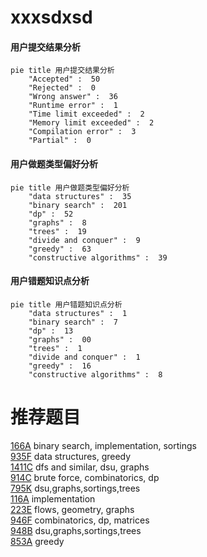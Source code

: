 # xxxsdxsd

<!-- tabs:start -->



#### **用户提交结果分析**

```mermaid
pie title 用户提交结果分析
    "Accepted" :  50
    "Rejected" :  0
    "Wrong answer" :  36
    "Runtime error" :  1
    "Time limit exceeded" :  2
    "Memory limit exceeded" :  2
    "Compilation error" :  3
    "Partial" :  0
```

#### **用户做题类型偏好分析**

```mermaid
pie title 用户做题类型偏好分析
    "data structures" :  35
    "binary search" :  201
    "dp" :  52
    "graphs" :  8
    "trees" :  19
    "divide and conquer" :  9
    "greedy" :  63
    "constructive algorithms" :  39
```
#### **用户错题知识点分析**

```mermaid
pie title 用户错题知识点分析
    "data structures" :  1
    "binary search" :  7
    "dp" :  13
    "graphs" :  00
    "trees" :  1
    "divide and conquer" :  1
    "greedy" :  16
    "constructive algorithms" :  8
```



<!-- tabs:end -->
# 推荐题目
[166A](https://codeforces.com/contest/166/problem/A)		binary search,
                        implementation,
                        sortings		  
[935F](https://codeforces.com/contest/935/problem/F)		data structures,
                        greedy		  
[1411C](https://codeforces.com/contest/1411/problem/C)		dfs and similar,
                        dsu,
                        graphs		  
[914C](https://codeforces.com/contest/914/problem/C)		brute force,
                        combinatorics,
                        dp		  
[795K](https://codeforces.com/contest/795/problem/K)		dsu,graphs,sortings,trees		  
[116A](https://codeforces.com/contest/116/problem/A)		implementation		  
[223E](https://codeforces.com/contest/223/problem/E)		flows,
                        geometry,
                        graphs		  
[946F](https://codeforces.com/contest/946/problem/F)		combinatorics,
                        dp,
                        matrices		  
[948B](https://codeforces.com/contest/948/problem/B)		dsu,graphs,sortings,trees		  
[853A](https://codeforces.com/contest/853/problem/A)		greedy		  
